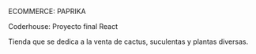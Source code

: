 ECOMMERCE: PAPRIKA

Coderhouse: Proyecto final React

Tienda que se dedica a la venta de cactus, suculentas y plantas diversas.
